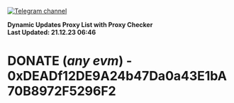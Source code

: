 [![Telegram channel](https://img.shields.io/endpoint?url=https://runkit.io/damiankrawczyk/telegram-badge/branches/master?url=https://t.me/n4z4v0d)](https://t.me/n4z4v0d) 

**Dynamic Updates Proxy List with Proxy Checker**  
**Last Updated: 21.12.23 06:46**

# DONATE (_any evm_) - 0xDEADf12DE9A24b47Da0a43E1bA70B8972F5296F2
